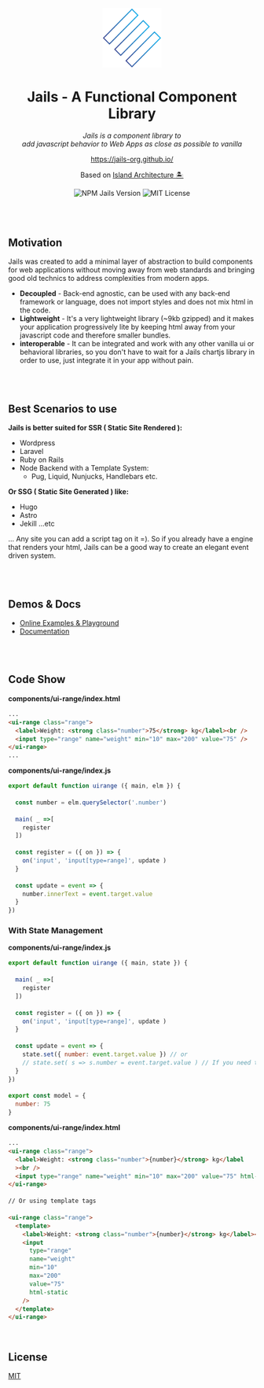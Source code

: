 <p align="center">
  <img  src="./logo.svg" width="120" />
</p>

<h1 align="center">Jails - A Functional Component Library</h1>

<p align="center"><em>Jails is a component library to <br />add javascript behavior to Web Apps as close as possible to vanilla</em></p>

<p align="center">
  <a href="https://jails-org.github.io/">https://jails-org.github.io/</a>
</p>
<p align="center">
  Based on <a href="https://www.patterns.dev/posts/islands-architecture/" target="_blank">Island Architecture 🏝</a>
</p>


<div align="center">
	<img src="https://badge.fury.io/js/jails-js.svg?v5" alt="NPM Jails Version" />
	<img src="https://img.shields.io/badge/License-MIT-yellow.svg" alt="MIT License" />
</div>

<br />
<br />
<br />

## Motivation

Jails was created to add a minimal layer of abstraction to build components for web applications without moving away from web standards and bringing good old technics to address complexities from modern apps.

- **Decoupled** - Back-end agnostic, can be used with any back-end framework or language, does not import styles and does not mix html in the code.
- **Lightweight** - It's a very lightweight library (~9kb gzipped) and it makes your application progressively lite by keeping html away from your javascript code and therefore smaller bundles.
- **interoperable** - It can be integrated and work with any other vanilla ui or behavioral libraries, so you don't have to wait for a Jails chartjs library in order to use, just integrate it in your app without pain.

<br />
<br />

## Best Scenarios to use

**Jails is better suited for SSR ( Static Site Rendered ):**

- Wordpress
- Laravel
- Ruby on Rails
- Node Backend with a Template System:
  - Pug, Liquid, Nunjucks, Handlebars etc.

**Or SSG ( Static Site Generated ) like:**

- Hugo
- Astro
- Jekill
  ...etc

... Any site you can add a script tag on it =). So if you already have a engine that renders your html, Jails can be a good way to create an elegant event driven system.

<br />
<br />

## Demos & Docs

- [Online Examples & Playground](https://stackblitz.com/@Javiani/collections/jails-organization)
- [Documentation](https://jails-org.github.io/#/)

<br />
<br />

## Code Show

**components/ui-range/index.html**

```html
...
<ui-range class="range">
  <label>Weight: <strong class="number">75</strong> kg</label><br />
  <input type="range" name="weight" min="10" max="200" value="75" />
</ui-range>
...
```

**components/ui-range/index.js**

```js
export default function uirange ({ main, elm }) {

  const number = elm.querySelector('.number')

  main( _ =>[
    register
  ])

  const register = ({ on }) => {
    on('input', 'input[type=range]', update )
  }

  const update = event => {
    number.innerText = event.target.value
  }
})
```

### With State Management

**components/ui-range/index.js**

```js
export default function uirange ({ main, state }) {

  main( _ =>[
    register
  ])

  const register = ({ on }) => {
    on('input', 'input[type=range]', update )
  }

  const update = event => {
    state.set({ number: event.target.value }) // or
    // state.set( s => s.number = event.target.value ) // If you need to use the previous state
  }
})

export const model = {
  number: 75
}
```

**components/ui-range/index.html**

```html
...
<ui-range class="range">
  <label>Weight: <strong class="number">{number}</strong> kg</label
  ><br />
  <input type="range" name="weight" min="10" max="200" value="75" html-static />
</ui-range>

// Or using template tags

<ui-range class="range">
  <template>
    <label>Weight: <strong class="number">{number}</strong> kg</label><br />
    <input
      type="range"
      name="weight"
      min="10"
      max="200"
      value="75"
      html-static
    />
  </template>
</ui-range>
```

<br />

## License

[MIT](http://opensource.org/licenses/MIT)

